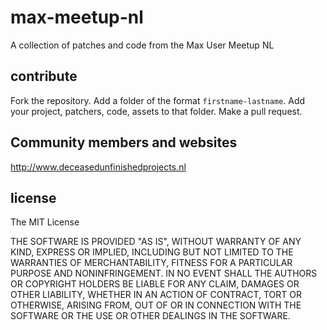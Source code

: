 # max-meetup-nl

A collection of patches and code from the Max User Meetup NL 

## contribute

Fork the repository. Add a folder of the format `firstname-lastname`. Add your project, patchers, code, assets to that folder. Make a pull request.

## Community members and websites

http://www.deceasedunfinishedprojects.nl

## license

The MIT License

THE SOFTWARE IS PROVIDED "AS IS", WITHOUT WARRANTY OF ANY KIND, EXPRESS OR IMPLIED, INCLUDING BUT NOT LIMITED TO THE WARRANTIES OF MERCHANTABILITY, FITNESS FOR A PARTICULAR PURPOSE AND NONINFRINGEMENT. IN NO EVENT SHALL THE AUTHORS OR COPYRIGHT HOLDERS BE LIABLE FOR ANY CLAIM, DAMAGES OR OTHER LIABILITY, WHETHER IN AN ACTION OF CONTRACT, TORT OR OTHERWISE, ARISING FROM, OUT OF OR IN CONNECTION WITH THE SOFTWARE OR THE USE OR OTHER DEALINGS IN THE SOFTWARE.

